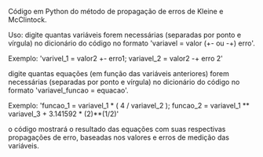 Código em Python do método de propagação de erros de Kleine e McClintock.

Uso:
digite quantas variáveis forem necessárias (separadas por ponto e vírgula) no dicionário do código no formato 'variavel = valor (+- ou -+) erro'.

Exemplo: 'varivel_1 = valor2 +- erro1; variavel_2 = valor2 -+ erro 2'


digite quantas equações (em função das variáveis anteriores) forem necessárias (separadas por ponto e vírgula) no dicionário do código no formato 'variavel_funcao = equacao'. 

Exemplo: 'funcao_1 = variavel_1 * ( 4 / variavel_2 ); funcao_2 = variavel_1 ** variavel_3 + 3.141592 * (2)**(1/2)'

o código mostrará o resultado das equações com suas respectivas propagações de erro, baseadas nos valores e erros de medição das variáveis.

